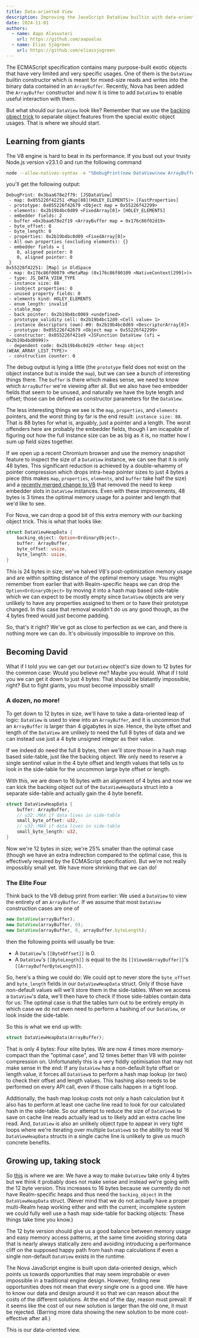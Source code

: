 ```yaml
---
title: Data-oriented View
description: Improving the JavaScript DataView builtin with data-oriented design.
date: 2024-11-01
authors:
  - name: Aapo Alasuutari
    url: https://github.com/aapoalas
  - name: Elias Sjögreen
    url: https://github.com/eliassjogreen
---
```


The ECMAScript specification contains many purpose-built exotic objects that
have very limited and very specific usages. One of them is the `DataView`
builtin constructor which is meant for mixed-size reads and writes into the
binary data contained in an `ArrayBuffer`. Recently, Nova has been added the
`ArrayBuffer` constructor and now it is time to add `DataView` to enable useful
interaction with them.

But what should our `DataView` look like? Remember that we use the
[backing object trick](./internals-of-nova-part-1) to separate object
features from the special exotic object usages. That is where we should start.

## Learning from giants

The V8 engine is hard to beat in its performance. If you bust out your trusty
Node.js version v23.1.0 and run the following command

```sh
node --allow-natives-syntax -e "%DebugPrint(new DataView(new ArrayBuffer(0)))"
```

you'll get the following output:

```console
DebugPrint: 0x3baa678e2f79: [JSDataView]
 - map: 0x055226f42251 <Map[88](HOLEY_ELEMENTS)> [FastProperties]
 - prototype: 0x055226f42679 <Object map = 0x55226f42299>
 - elements: 0x2b19b4bc0d09 <FixedArray[0]> [HOLEY_ELEMENTS]
 - embedder fields: 2
 - buffer =0x3baa678e2f19 <ArrayBuffer map = 0x176c86f02d19>
 - byte_offset: 0
 - byte_length: 0
 - properties: 0x2b19b4bc0d09 <FixedArray[0]>
 - All own properties (excluding elements): {}
 - embedder fields = {
    0, aligned pointer: 0
    0, aligned pointer: 0
 }
0x55226f42251: [Map] in OldSpace
 - map: 0x176c86f00079 <MetaMap (0x176c86f00109 <NativeContext[299]>)>
 - type: JS_DATA_VIEW_TYPE
 - instance size: 88
 - inobject properties: 0
 - unused property fields: 0
 - elements kind: HOLEY_ELEMENTS
 - enum length: invalid
 - stable_map
 - back pointer: 0x2b19b4bc0069 <undefined>
 - prototype_validity cell: 0x2b19b4bc12d9 <Cell value= 1>
 - instance descriptors (own) #0: 0x2b19b4bc0d69 <DescriptorArray[0]>
 - prototype: 0x055226f42679 <Object map = 0x55226f42299>
 - constructor: 0x055226f421e9 <JSFunction DataView (sfi = 0x2b19b4bd0999)>
 - dependent code: 0x2b19b4bc0d29 <Other heap object (WEAK_ARRAY_LIST_TYPE)>
 - construction counter: 0
```

The debug output is lying a little (the `prototype` field does not exist on the
object instance but is inside the `map`), but we can see a bunch of interesting
things there. The `buffer` is there which makes sense, we need to know which
`ArrayBuffer` we're viewing after all. But we also have two embedder fields that
seem to be unused, and naturally we have the byte length and offset; those can
be defined as constructor parameters for the `DataView`.

The less interesting things we see is the `map`, `properties`, and `elements`
pointers, and the worst thing by far is the end result: `instance size: 88`.
That is 88 bytes for what is, arguably, just a pointer and a length. The worst
offenders here are probably the embedder fields, though I am incapable of
figuring out how the full instance size can be as big as it is, no matter how I
sum up field sizes together.

If we open up a recent Chromium browser and use the memory snapshot feature to
inspect the size of a `DataView` instance, we can see that it is only 48 bytes.
This significant reduction is achieved by a double-whammy of pointer compression
which drops intra-heap pointer sizes to just 4 bytes a piece (this makes `map`,
`properties`, `elements`, and `buffer` take half the size) and a
[recently merged change to V8](https://issues.chromium.org/issues/346350847)
that removed the need to keep embedder slots in `DataView` instances. Even with
these improvements, 48 bytes is 3 times the optimal memory usage for a pointer
and length that we'd like to see.

For Nova, we can drop a good bit of this extra memory with our backing object
trick. This is what that looks like:

```rs
struct DataViewHeapData {
    backing_object: Option<OrdinaryObject>,
    buffer: ArrayBuffer,
    byte_offset: usize,
    byte_length: usize,
}
```

This is 24 bytes in size; we've halved V8's post-optimization memory usage and
are within spitting distance of the optimal memory usage. You might remember
from earlier that with Realm-specific heaps we can drop the
`Option<OrdinaryObject>` by moving it into a hash map based side-table which we
can expect to be mostly empty since `DataView` objects are very unlikely to have
any properties assigned to them or to have their prototype changed. In this case
that removal wouldn't do us any good though, as the 4 bytes freed would just
become padding.

So, that's it right? We've got as close to perfection as we can, and there is
nothing more we can do. It's obviously impossible to improve on this.

## Becoming David

What if I told you we can get our `DataView` object's size down to 12 bytes for
the common case: Would you believe me? Maybe you would. What if I told you we
can get it down to just 4 bytes: That should be blatantly impossible, right? But
to fight giants, you must become impossibly small!

### A dozen, no more!

To get down to 12 bytes in size, we'll have to take a data-oriented leap of
logic: `DataView` is used to view into an `ArrayBuffer`, and it is uncommon that
an `ArrayBuffer` is larger than 4 gigabytes in size. Hence, the byte offset and
length of the `DataView` are unlikely to need the full 8 bytes of data and we
can instead use just a 4 byte unsigned integer as their value.

If we indeed do need the full 8 bytes, then we'll store those in a hash map
based side-table, just like the backing object. We only need to reserve a single
sentinel value in the 4 byte offset and length values that tells us to look in
the side-table for the uncommon large byte offset or length.

With this, we are down to 16 bytes with an alignment of 4 bytes and now we can
kick the backing object out of the `DataViewHeapData` struct into a separate
side-table and actually gain the 4 byte benefit.

```rs
struct DataViewHeapData {
    buffer: ArrayBuffer,
    // u32::MAX if data lives in side-table
    small_byte_offset: u32,
    // u32::MAX if data lives in side-table
    small_byte_length: u32,
}
```

Now we're 12 bytes in size; we're 25% smaller than the optimal case (though we
have an extra indirection compared to the optimal case, this is effectively
required by the ECMAScript specification). But we're not really impossibly small
yet. We have more shrinking that we can do!

### The Elite Four

Think back to the V8 debug print from earlier: We used a `DataView` to view the
entirety of an `ArrayBuffer`. If we assume that most `DataView` construction
cases are one of

```ts
new DataView(arrayBuffer);
new DataView(arrayBuffer, 0);
new DataView(arrayBuffer, 0, arrayBuffer.byteLength);
```

then the following points will usually be true:

- A `DataView`'s `[[ByteOffset]]` is 0.
- A `DataView`'s `[[ByteLength]]` is equal to the its `[[ViewedArrayBuffer]]`'s
  `[[ArrayBufferByteLength]]`.

So, here's a thing we could do: We could opt to never store the `byte_offset`
and `byte_length` fields in our `DataViewHeapData` struct. Only if those have
non-default values will we'll store them in the side-tables. When we access a
`DataView`'s data, we'll then have to check if those side-tables contain data
for us: The optimal case is that the tables turn out to be entirely empty in
which case we do not even need to perform a hashing of our `DataView`, or look
inside the side-table.

So this is what we end up with:

```rs
struct DataViewHeapData(ArrayBuffer);
```

That is only 4 bytes: Four elite bytes. We are now 4 times more memory-compact
than the "optimal case", and 12 times better than V8 with pointer compression
on. Unfortunately this is a very fiddly optimisation that may not make sense in
the end: If any `DataView` has a non-default byte offset or length value, it
forces all `DataView`s to perform a hash map lookup (or two) to check their
offset and length values. This hashing also needs to be performed on every API
call, even if those calls happen in a tight loop.

Additionally, the hash map lookup costs not only a hash calculation but it also
has to perform at least one cache line read to look for our calculated hash in
the side-table. So our attempt to reduce the size of `DataView`s to save on
cache line reads actually lead us to likely add an extra cache line read. And,
`DataView` is also an unlikely object type to appear in very tight loops where
we're iterating over multiple `DataView`s so the ability to read 16
`DataViewHeapData` structs in a single cache line is unlikely to give us much
concrete benefits.

## Growing up, taking stock

So [this](https://github.com/trynova/nova/pull/447) is where we are: We have a
way to make `DataView` take only 4 bytes but we think it probably does not make
sense and instead we're going with the 12 byte version. This increases to 16
bytes because we currently do not have Realm-specific heaps and thus need the
`backing_object` in the `DataViewHeapData` struct. (Never mind that we do not
actually have a proper multi-Realm heap working either and with the current,
incomplete system we could fully well use a hash map side-table for backing
objects: These things take time you know.)

The 12 byte version should give us a good balance between memory usage and easy
memory access patterns, at the same time avoiding storing data that is nearly
always statically zero and avoiding introducing a performance cliff on the
supposed happy path from hash map calculations if even a single non-default
`DataView` exists in the runtime.

The Nova JavaScript engine is built upon data-oriented design, which points us
towards opportunities that may seem improbable or even impossible in a
traditional engine design. However, finding new opportunities does not mean that
every single one is a good one. We have to know our data and design around it so
that we can reason about the costs of the different solutions. At the end of the
day, reason must prevail: If it seems like the cost of our new solution is
larger than the old one, it must be rejected. (Barring more data showing the new
solution to be more cost-effective after all.)

This is our data-oriented view.
